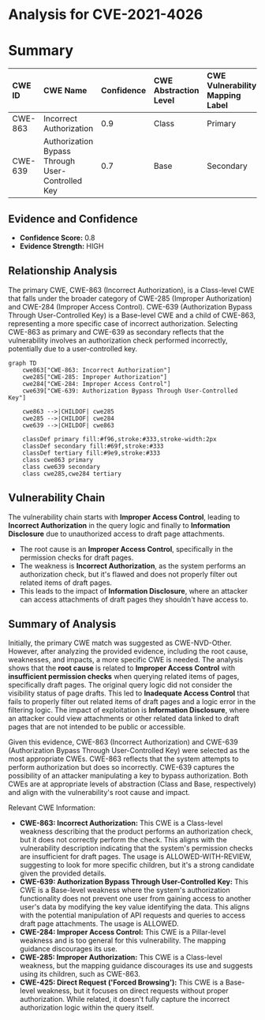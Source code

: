 # Analysis for CVE-2021-4026

# Summary
| CWE ID  | CWE Name                                          | Confidence | CWE Abstraction Level | CWE Vulnerability Mapping Label | CWE-Vulnerability Mapping Notes |
| :------- | :------------------------------------------------ | :--------- | :---------------------- | :------------------------------ | :------------------------------ |
| CWE-863  | Incorrect Authorization                           | 0.9        | Class                   | Primary                         | Allowed-with-Review           |
| CWE-639  | Authorization Bypass Through User-Controlled Key | 0.7        | Base                    | Secondary                       | Allowed                       |

## Evidence and Confidence

*   **Confidence Score:** 0.8
*   **Evidence Strength:** HIGH

## Relationship Analysis
The primary CWE, CWE-863 (Incorrect Authorization), is a Class-level CWE that falls under the broader category of CWE-285 (Improper Authorization) and CWE-284 (Improper Access Control). CWE-639 (Authorization Bypass Through User-Controlled Key) is a Base-level CWE and a child of CWE-863, representing a more specific case of incorrect authorization. Selecting CWE-863 as primary and CWE-639 as secondary reflects that the vulnerability involves an authorization check performed incorrectly, potentially due to a user-controlled key.

```mermaid
graph TD
    cwe863["CWE-863: Incorrect Authorization"]
    cwe285["CWE-285: Improper Authorization"]
    cwe284["CWE-284: Improper Access Control"]
    cwe639["CWE-639: Authorization Bypass Through User-Controlled Key"]

    cwe863 -->|CHILDOF| cwe285
    cwe285 -->|CHILDOF| cwe284
    cwe639 -->|CHILDOF| cwe863

    classDef primary fill:#f96,stroke:#333,stroke-width:2px
    classDef secondary fill:#69f,stroke:#333
    classDef tertiary fill:#9e9,stroke:#333
    class cwe863 primary
    class cwe639 secondary
    class cwe285,cwe284 tertiary
```

## Vulnerability Chain
The vulnerability chain starts with **Improper Access Control**, leading to **Incorrect Authorization** in the query logic and finally to **Information Disclosure** due to unauthorized access to draft page attachments.
- The root cause is an **Improper Access Control**, specifically in the permission checks for draft pages.
- The weakness is **Incorrect Authorization**, as the system performs an authorization check, but it's flawed and does not properly filter out related items of draft pages.
- This leads to the impact of **Information Disclosure**, where an attacker can access attachments of draft pages they shouldn't have access to.

## Summary of Analysis
Initially, the primary CWE match was suggested as CWE-NVD-Other. However, after analyzing the provided evidence, including the root cause, weaknesses, and impacts, a more specific CWE is needed. The analysis shows that the **root cause** is related to **Improper Access Control** with **insufficient permission checks** when querying related items of pages, specifically draft pages. The original query logic did not consider the visibility status of page drafts. This led to **Inadequate Access Control** that fails to properly filter out related items of draft pages and a logic error in the filtering logic. The impact of exploitation is **Information Disclosure**, where an attacker could view attachments or other related data linked to draft pages that are not intended to be public or accessible.

Given this evidence, CWE-863 (Incorrect Authorization) and CWE-639 (Authorization Bypass Through User-Controlled Key) were selected as the most appropriate CWEs. CWE-863 reflects that the system attempts to perform authorization but does so incorrectly. CWE-639 captures the possibility of an attacker manipulating a key to bypass authorization. Both CWEs are at appropriate levels of abstraction (Class and Base, respectively) and align with the vulnerability's root cause and impact.

Relevant CWE Information:

*   **CWE-863: Incorrect Authorization:** This CWE is a Class-level weakness describing that the product performs an authorization check, but it does not correctly perform the check. This aligns with the vulnerability description indicating that the system's permission checks are insufficient for draft pages. The usage is ALLOWED-WITH-REVIEW, suggesting to look for more specific children, but it's a strong candidate given the provided details.
*   **CWE-639: Authorization Bypass Through User-Controlled Key:** This CWE is a Base-level weakness where the system's authorization functionality does not prevent one user from gaining access to another user's data by modifying the key value identifying the data. This aligns with the potential manipulation of API requests and queries to access draft page attachments. The usage is ALLOWED.
*   **CWE-284: Improper Access Control:** This CWE is a Pillar-level weakness and is too general for this vulnerability. The mapping guidance discourages its use.
*   **CWE-285: Improper Authorization:** This CWE is a Class-level weakness, but the mapping guidance discourages its use and suggests using its children, such as CWE-863.
*   **CWE-425: Direct Request ('Forced Browsing'):** This CWE is a Base-level weakness, but it focuses on direct requests without proper authorization. While related, it doesn't fully capture the incorrect authorization logic within the query itself.